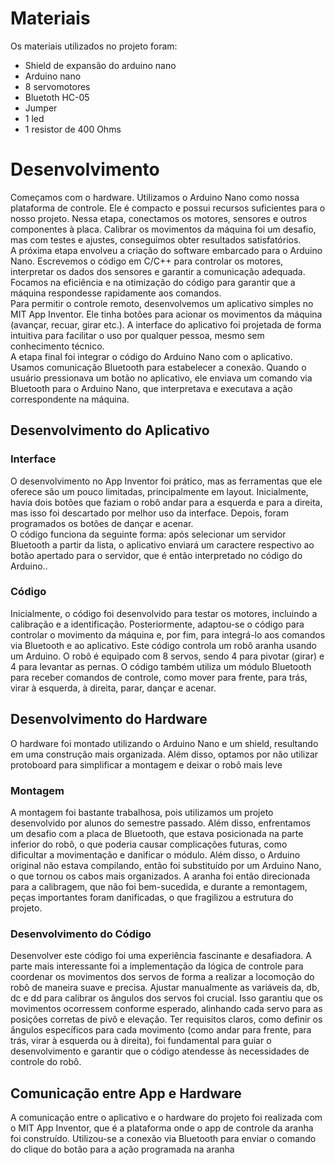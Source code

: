 
# Materiais

Os materiais utilizados no projeto foram:
- Shield de expansão do arduino nano
- Arduino nano
- 8 servomotores
- Bluetoth HC-05
- Jumper
- 1 led
- 1 resistor de 400 Ohms
  
# Desenvolvimento

Começamos com o hardware. Utilizamos o Arduino Nano como nossa plataforma de controle. Ele é compacto e possui recursos suficientes para o nosso projeto.
Nessa etapa, conectamos os motores, sensores e outros componentes à placa. Calibrar os movimentos da máquina foi um desafio, mas com testes e ajustes, conseguimos obter resultados satisfatórios.<br/>
A próxima etapa envolveu a criação do software embarcado para o Arduino Nano. Escrevemos o código em C/C++ para controlar os motores, interpretar os dados dos sensores e garantir a comunicação adequada.
Focamos na eficiência e na otimização do código para garantir que a máquina respondesse rapidamente aos comandos.<br/>
Para permitir o controle remoto, desenvolvemos um aplicativo simples no MIT App Inventor. Ele tinha botões para acionar os movimentos da máquina (avançar, recuar, girar etc.).
A interface do aplicativo foi projetada de forma intuitiva para facilitar o uso por qualquer pessoa, mesmo sem conhecimento técnico.<br/>
A etapa final foi integrar o código do Arduino Nano com o aplicativo. Usamos comunicação Bluetooth para estabelecer a conexão.
Quando o usuário pressionava um botão no aplicativo, ele enviava um comando via Bluetooth para o Arduino Nano, que interpretava e executava a ação correspondente na máquina.

## Desenvolvimento do Aplicativo

### Interface

O desenvolvimento no App Inventor foi prático, mas as ferramentas que ele oferece são um pouco limitadas, principalmente em layout. Inicialmente, havia dois botões que faziam o robô andar para a esquerda e para a direita, mas isso foi descartado por melhor uso da interface. Depois, foram programados os botões de dançar e acenar.<br/>
O código funciona da seguinte forma: após selecionar um servidor Bluetooth a partir da lista, o aplicativo enviará um caractere respectivo ao botão apertado para o servidor, que é então interpretado no código do Arduino..

### Código
Inicialmente, o código foi desenvolvido para testar os motores, incluindo a calibração e a identificação. Posteriormente, adaptou-se o código para controlar o movimento da máquina e, por fim, para integrá-lo aos comandos via Bluetooth e ao aplicativo. Este código controla um robô aranha usando um Arduino. O robô é equipado com 8 servos, sendo 4 para pivotar (girar) e 4 para levantar as pernas. O código também utiliza um módulo Bluetooth para receber comandos de controle, como mover para frente, para trás, virar à esquerda, à direita, parar, dançar e acenar.

## Desenvolvimento do Hardware
O hardware foi montado utilizando o Arduino Nano e um shield, resultando em uma construção mais organizada. Além disso, optamos por não utilizar protoboard para simplificar a montagem e deixar o robô mais leve

### Montagem

A montagem foi bastante trabalhosa, pois utilizamos um projeto desenvolvido por alunos do semestre passado. Além disso, enfrentamos um desafio com a placa de Bluetooth, que estava posicionada na parte inferior do robô, o que poderia causar complicações futuras, como dificultar a movimentação e danificar o módulo. Além disso, o Arduino original não estava compilando, então foi substituído por um Arduino Nano, o que tornou os cabos mais organizados. A aranha foi então direcionada para a calibragem, que não foi bem-sucedida, e durante a remontagem, peças importantes foram danificadas, o que fragilizou a estrutura do projeto.

### Desenvolvimento do Código

Desenvolver este código foi uma experiência fascinante e desafiadora. A parte mais interessante foi a implementação da lógica de controle para coordenar os movimentos dos servos de forma a realizar a locomoção do robô de maneira suave e precisa. Ajustar manualmente as variáveis da, db, dc e dd para calibrar os ângulos dos servos foi crucial. Isso garantiu que os movimentos ocorressem conforme esperado, alinhando cada servo para as posições corretas de pivô e elevação. Ter requisitos claros, como definir os ângulos específicos para cada movimento (como andar para frente, para trás, virar à esquerda ou à direita), foi fundamental para guiar o desenvolvimento e garantir que o código atendesse às necessidades de controle do robô.

## Comunicação entre App e Hardware
A comunicação entre o aplicativo e o hardware do projeto foi realizada com o MIT App Inventor, que é a plataforma onde o app de controle da aranha foi construído. Utilizou-se a conexão via Bluetooth para enviar o comando do clique do botão para a ação programada na aranha

